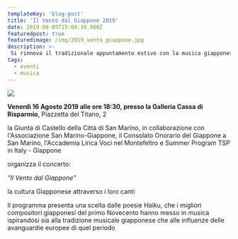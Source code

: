 ```yaml
---
templateKey: 'blog-post'
title: 'Il Vento dal Giappone 2019'
date: 2019-08-05T15:04:10.000Z
featuredpost: true
featuredimage: /img/2019_vento_giappone.jpg
description: >-
 Si rinnova il tradizionale appuntamento estivo con la musica giapponese
tags:
  - eventi
  - musica
---
```


![](/img/2019_vento_giappone.jpg)

**Venerdì 16 Agosto 2019 alle ore 18:30, presso la Galleria Cassa di Risparmio**, Piazzetta del Titano, 2

la Giunta di Castello della Città di San Marino, in collaborazione con l'Associazione San Marino-Giappone, il Consolato Onorario del Giappone a San Marino, l'Accademia Lirica Voci nel Montefeltro e Summer Program TSP in Italy - Giappone

organizza il concerto:

_"Il Vento dal Giappone"_

la cultura Giapponese attraverso i loro canti

Il programma presenta una scelta dalle poesie Haiku, che i migliori compositori giapponesi del primo Novecento hanno messo in musica ispirandosi sia alla tradizione musicale giapponese che alle influenze delle avanguardie europee di quel periodo



